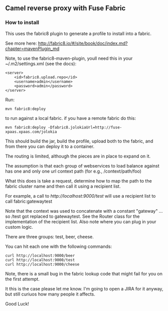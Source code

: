 ## Camel reverse proxy with Fuse Fabric

### How to install

This uses the fabric8 plugin to generate a profile to install into a fabric.

See more here: http://fabric8.io/#/site/book/doc/index.md?chapter=mavenPlugin_md


Note, to use the fabric8-maven-plugin, youll need this in your ~/.m2/settings.xml (see the docs):

    <server>
        <id>fabric8.upload.repo</id>
        <username>admin</username>
        <password>admin</password>
    </server>


Run:

    mvn fabric8:deploy
    
to run against a local fabric. if you have a remote fabric do this:

    mvn fabric8:deploy -Dfabric8.jolokiaUrl=http://fuse-xpaas.xpaas.com/jolokia
    
    
This should build the jar, build the profile, upload both to the fabric, and from there you
can deploy it to a container.


The routing is limited, although the pieces are in place to expand on it.

The assumption is that each group of webservices to load balance against has one and only one
url context path (for e.g., /context/path/foo)

What this does is take a request, determine how to map the path to the fabric cluster name and then
call it using a recipient list.

For example, a call to _http://localhost:9000/test_ will use a recipient list to call fabric:gatewaytest

Note that the context was used to concatenate with a constant "gateway" ... so /test got replaced to gatewaytest.
See the Router class for the implementation of the recipient list. Also note where you can plug in your custom logic.

There are three groups: test, beer, cheese.

You can hit each one with the following commands:


    curl http://localhost:9000/beer
    curl http://localhost:9000/test
    curl http://localhost:9000/cheese
    
    
Note, there is a small bug in the fabric lookup code that might fail for you on the first attempt.

It this is the case please let me know. I'm going to open a JIRA for it anyway, but still curiuos how many
people it affects.


Good Luck!
